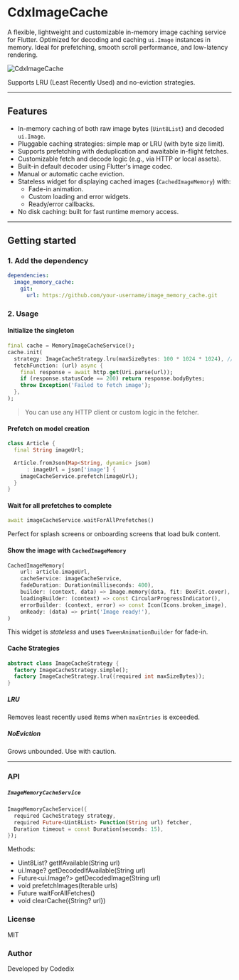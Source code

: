 # CdxImageCache

A flexible, lightweight and customizable in-memory image caching service for Flutter. Optimized for decoding and caching `ui.Image` instances in memory. Ideal for prefetching, smooth scroll performance, and low-latency rendering.

![CdxImageCache](https://i.ibb.co/mrxKMQ3p/Cdx-Image-Chage.png)

Supports LRU (Least Recently Used) and no-eviction strategies.

---

## Features

- In-memory caching of both raw image bytes (`Uint8List`) and decoded `ui.Image`.
- Pluggable caching strategies: simple map or LRU (with byte size limit).
- Supports prefetching with deduplication and awaitable in-flight fetches.
- Customizable fetch and decode logic (e.g., via HTTP or local assets).
- Built-in default decoder using Flutter's image codec.
- Manual or automatic cache eviction.
- Stateless widget for displaying cached images (`CachedImageMemory`) with:
    - Fade-in animation.
    - Custom loading and error widgets.
    - Ready/error callbacks.
- No disk caching: built for fast runtime memory access.

---

## Getting started

### 1. Add the dependency

```yaml
dependencies:
  image_memory_cache:
    git:
      url: https://github.com/your-username/image_memory_cache.git
```

### 2. Usage

#### Initialize the singleton

```dart
final cache = MemoryImageCacheService();
cache.init(
  strategy: ImageCacheStrategy.lru(maxSizeBytes: 100 * 1024 * 1024), // 100MB
  fetchFunction: (url) async {
    final response = await http.get(Uri.parse(url));
    if (response.statusCode == 200) return response.bodyBytes;
    throw Exception('Failed to fetch image');
  },
);
```
> You can use any HTTP client or custom logic in the fetcher.

#### Prefetch on model creation
```dart
class Article {
  final String imageUrl;

  Article.fromJson(Map<String, dynamic> json)
      : imageUrl = json['image'] {
    imageCacheService.prefetch(imageUrl);
  }
}
```

#### Wait for all prefetches to complete
```dart
await imageCacheService.waitForAllPrefetches()
```
Perfect for splash screens or onboarding screens that load bulk content.


#### Show the image with `CachedImageMemory`
```dart
CachedImageMemory(
    url: article.imageUrl,
    cacheService: imageCacheService,
    fadeDuration: Duration(milliseconds: 400),
    builder: (context, data) => Image.memory(data, fit: BoxFit.cover),
    loadingBuilder: (context) => const CircularProgressIndicator(),
    errorBuilder: (context, error) => const Icon(Icons.broken_image),
    onReady: (data) => print('Image ready!'),
)
```
This widget is *stateless* and uses `TweenAnimationBuilder` for fade-in.



#### Cache Strategies
```dart
abstract class ImageCacheStrategy {
  factory ImageCacheStrategy.simple();
  factory ImageCacheStrategy.lru({required int maxSizeBytes});
}
```

##### LRU
Removes least recently used items when `maxEntries` is exceeded.

##### NoEviction
Grows unbounded. Use with caution.

---

### API
##### `ImageMemoryCacheService`
```dart
ImageMemoryCacheService({
  required CacheStrategy strategy,
  required Future<Uint8List> Function(String url) fetcher,
  Duration timeout = const Duration(seconds: 15),
});
```
Methods:
* Uint8List? getIfAvailable(String url)
* ui.Image? getDecodedIfAvailable(String url)
* Future<ui.Image?> getDecodedImage(String url)
* void prefetchImages(Iterable<String> urls)
* Future<void> waitForAllFetches()
* void clearCache({String? url})

### License
MIT

### Author
Developed by Codedix

